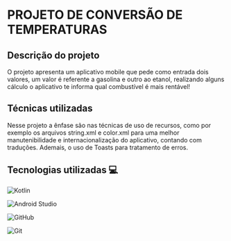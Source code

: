 # PROJETO DE CONVERSÃO DE TEMPERATURAS

## Descrição do projeto
O projeto apresenta um aplicativo mobile que pede como entrada dois valores, um valor é referente a gasolina
e outro ao etanol, realizando alguns cálculo o aplicativo te informa qual combustível é mais rentável!

## Técnicas utilizadas
Nesse projeto a ênfase são nas técnicas de uso de recursos, como por exemplo os arquivos string.xml e color.xml
para uma melhor manutenibilidade e internacionalização do aplicativo, contando com traduções. Ademais, o uso de Toasts 
para tratamento de erros.

## Tecnologias utilizadas 💻 
![Kotlin](https://img.shields.io/badge/Kotlin-B125EA?style=for-the-badge&logo=kotlin&logoColor=white)

![Android Studio](https://img.shields.io/badge/android%20studio-346ac1?style=for-the-badge&logo=android%20studio&logoColor=white)

![GitHub](https://img.shields.io/badge/GitHub-100000?style=for-the-badge&logo=github&logoColor=white)

![Git](https://img.shields.io/badge/GIT-E44C30?style=for-the-badge&logo=git&logoColor=white)


